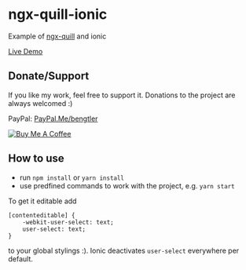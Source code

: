 # ngx-quill-ionic

Example of [ngx-quill](https://github.com/KillerCodeMonkey/ngx-quill) and ionic

[Live Demo](https://killercodemonkey.github.io/ngx-quill-ionic/)

## Donate/Support

If you like my work, feel free to support it. Donations to the project are always welcomed :)

PayPal: [PayPal.Me/bengtler](PayPal.Me/bengtler)

<a href="https://www.buymeacoffee.com/bengtler" target="_blank"><img src="https://www.buymeacoffee.com/assets/img/custom_images/orange_img.png" alt="Buy Me A Coffee" style="height: auto !important;width: auto !important;" ></a>

## How to use

- run `npm install` or `yarn install`
- use predfined commands to work with the project, e.g. `yarn start`

To get it editable add

```
[contenteditable] {
    -webkit-user-select: text;
    user-select: text;
}
```

to your global stylings :). Ionic deactivates `user-select` everywhere per default.
